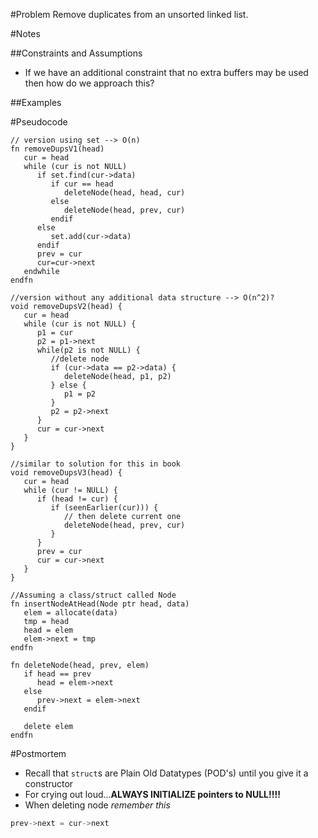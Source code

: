 #Problem
Remove duplicates from an unsorted linked list.

#Notes

##Constraints and Assumptions
* If we have an additional constraint that no extra buffers may be used then how do we approach this?

##Examples

#Pseudocode
```
// version using set --> O(n)
fn removeDupsV1(head)
   cur = head
   while (cur is not NULL)
      if set.find(cur->data)
         if cur == head
            deleteNode(head, head, cur)
         else 
            deleteNode(head, prev, cur)
         endif
      else
         set.add(cur->data)
      endif
      prev = cur
      cur=cur->next      
   endwhile
endfn

//version without any additional data structure --> O(n^2)?
void removeDupsV2(head) {
   cur = head
   while (cur is not NULL) {
      p1 = cur
      p2 = p1->next
      while(p2 is not NULL) {
         //delete node
         if (cur->data == p2->data) {
            deleteNode(head, p1, p2) 
         } else {
            p1 = p2
         }
         p2 = p2->next         
      }
      cur = cur->next
   }   
}

//similar to solution for this in book
void removeDupsV3(head) {
   cur = head
   while (cur != NULL) {
      if (head != cur) {
         if (seenEarlier(cur))) {
            // then delete current one
            deleteNode(head, prev, cur)
         }
      }
      prev = cur
      cur = cur->next
   }
}

//Assuming a class/struct called Node
fn insertNodeAtHead(Node ptr head, data)
   elem = allocate(data)
   tmp = head
   head = elem
   elem->next = tmp
endfn

fn deleteNode(head, prev, elem)
   if head == prev
      head = elem->next
   else   
      prev->next = elem->next
   endif

   delete elem
endfn

```
#Postmortem

* Recall that `struct`s are Plain Old Datatypes (POD's) until you give it a constructor
* For crying out loud...**ALWAYS INITIALIZE pointers to NULL!!!!**
* When deleting node *remember this*
```c
prev->next = cur->next
```
```


